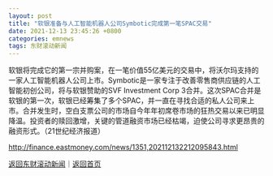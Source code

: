 ```yaml
---
layout: post
title: "软银准备与人工智能机器人公司Symbotic完成第一笔SPAC交易"
date: 2021-12-13 23:45:26 +0800
categories: emnews
tags: 东财滚动新闻
---
```


软银将完成它的第一宗并购案，在一笔价值55亿美元的交易中，将沃尔玛支持的一家人工智能机器人公司上市。Symbotic是一家专注于改善零售商供应链的人工智能初创公司，将与软银赞助的SVF Investment Corp 3合并。这次SPAC合并是软银的第一次，软银已经筹集了多个SPAC，并一直在寻找合适的私人公司来上市。合并发生时，空白支票公司的市场自今年年初席卷市场的狂热交易以来已明显降温。投资者的赎回激增，关键的管道融资市场已经枯竭，迫使公司寻求更昂贵的融资形式。（21世纪经济报道）

<http://finance.eastmoney.com/news/1351,202112132212095843.html>

[返回东财滚动新闻](//finews.withounder.com/emnews/)｜[返回首页](//finews.withounder.com/)